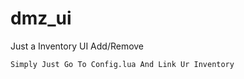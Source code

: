 # dmz_ui
Just a Inventory UI Add/Remove
```
Simply Just Go To Config.lua And Link Ur Inventory 
```
